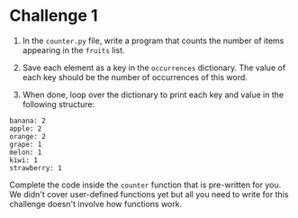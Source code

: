 # Challenge 1

1. In the `counter.py` file, write a program that counts the number of items appearing in the `fruits` list. 

2. Save each element as a key in the `occurrences` dictionary. The value of each key should be the number of occurrences of this word.

3. When done, loop over the dictionary to print each key and value in the following structure:

```
banana: 2
apple: 2
orange: 2
grape: 1
melon: 1
kiwi: 1
strawberry: 1
```

Complete the code inside the `counter` function that is pre-written for you. We didn't cover user-defined functions yet but all you need to write for this challenge doesn't involve how functions work.






